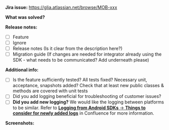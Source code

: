 **Jira issue:**
https://glia.atlassian.net/browse/MOB-xxx

**What was solved?**

**Release notes:**

 - [ ] Feature
 - [ ] Ignore
 - [ ] Release notes (Is it clear from the description here?)
 - [ ] Migration guide (If changes are needed for integrator already using the SDK - what needs to be communicated? Add underneath please)

**Additional info:**

 - [ ] Is the feature sufficiently tested? All tests fixed? Necessary unit, acceptance, snapshots added? Check that at least new public classes & methods are covered with unit tests
 - [ ] Did you add logging beneficial for troubleshooting of customer issues?
 - [ ] **Did you add new logging?** We would like the logging between platforms to be similar. Refer to [**Logging from Android SDKs** → **Things to consider for newly added logs**](https://glia.atlassian.net/wiki/spaces/ENG/pages/3568861468/Logging+from+Android+SDKs#Things-to-consider-for-newly-added-logs) in Confluence for more information.

**Screenshots:**
